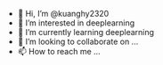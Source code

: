 - 👋 Hi, I’m @kuanghy2320
- 👀 I’m interested in deeplearning
- 🌱 I’m currently learning deeplearning
- 💞️ I’m looking to collaborate on ...
- 📫 How to reach me ...

<!---
kuanghy2320/kuanghy2320 is a ✨ special ✨ repository because its `README.md` (this file) appears on your GitHub profile.
You can click the Preview link to take a look at your changes.
--->
